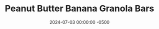 ---
layout: post
title:  "Peanut Butter Banana Granola Bars"
date:   2024-07-03 00:00:00 -0500
categories:
- Recipes
- Finger Foods
permalink: /recipes/granola-bars
image: /assets/Food/Finger Food/Granola Bar/granola-bar-cover.jpg
ing: granolabar-ing
facts: granolabar-facts
section1: 
start2: 
section2: 
start3: 
section3: 
start4: 
section4: 
start5: 
section5: 
Prep: 10
Rest: 
Cook: 
Source1: https://www.youtube.com/watch?v=oTt3biSioRQ
Source2: https://youtu.be/Y33WkdDjoYE?si=jMzP39FkY4xrsw5J
whisk: https://s.samsungfood.com/eu38q
tags: 
- granola
- granola bar
- oats
- oatmeal
- quick oats
- rolled oats
- peanuts
- peanut butter
- natural nut butter
- natural peanut butter
- nuts
- banana
- mashed banana
- overripe banana
- overripe mashed banana
- unsweetened applesauce
- cinnamon
Description: Granola bars that are actually a good breakfast? Sign me up. These bars are sweetened with bananas and some liquid sweetener (I've gone with sugar free syrup, but either maple syrup or honey will work as well). They're double peanut in the form of chopped peanuts and natural peanut butter, providing plenty of healthy fats and a bit of protein. Finally, they have a base of rolled (or quick) oats, and are seasoned with cinnamon, vanilla, and salt. These delicious bars are super easy and can be packed for meals or snacks on the go.  If you prefer granola to granola bars, you should make my <a href="/recipes/granola">Low Sugar Granola</a>
Instructions: 
- Optional, but highly recommended - toast your oats and roughly chopped nuts in a dry pan over medium heat for about 5 minutes, or until lightly browned and fragrant. This step brings out even more flavor from the nuts and the oats<br><br>

- In a large bowl, mash your banana with the back of a fork until smooth. Unsweetened applesauce will work as well in place of banana. Add in the rest of the ingredients, and fold together with a silicone spatula<br><br>
- <center><img src="/assets/Food/Finger Food/Granola Bar/granola-bar-2.jpg" alt="" class="instruction-image"></center><br>

- Line an 8" square baking pan with parchment paper, and press in the granola mixture. Spread to all sides, and flatten to an even thickness<br><br>
- <center><img src="/assets/Food/Finger Food/Granola Bar/granola-bar-3.jpg" alt="" class="instruction-image"></center><br>

- Refrigerate for at least 2 hours to set (ideally overnight) before slicing. Wrap each bar in parchment paper, and store in an airtight bag (either in the fridge or freezer)
---